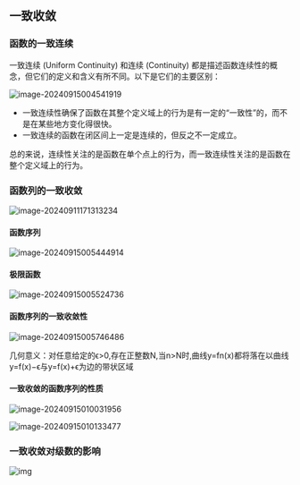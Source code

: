 ## 一致收敛

### 函数的一致连续

一致连续 (Uniform Continuity) 和连续 (Continuity) 都是描述函数连续性的概念，但它们的定义和含义有所不同。以下是它们的主要区别：

![image-20240915004541919](C:/Users/19409/Desktop/MD/Image/image-20240915004541919.png)

- 一致连续性确保了函数在其整个定义域上的行为是有一定的“一致性”的，而不是在某些地方变化得很快。
- 一致连续的函数在闭区间上一定是连续的，但反之不一定成立。

总的来说，连续性关注的是函数在单个点上的行为，而一致连续性关注的是函数在整个定义域上的行为。

### 函数列的一致收敛

![image-20240911171313234](C:/Users/19409/Desktop/MD/Image/image-20240911171313234.png)

#### 函数序列

![image-20240915005444914](C:/Users/19409/Desktop/MD/Image/image-20240915005444914.png)

#### 极限函数

![image-20240915005524736](C:/Users/19409/Desktop/MD/Image/image-20240915005524736.png)

#### 函数序列的一致收敛性

![image-20240915005746486](C:/Users/19409/Desktop/MD/Image/image-20240915005746486.png)

几何意义：对任意给定的ϵ>0,存在正整数N,当n>N时,曲线y=fn(x)都将落在以曲线y=f(x)−ϵ与y=f(x)+ϵ为边的带状区域

#### 一致收敛的函数序列的性质

![image-20240915010031956](C:/Users/19409/Desktop/MD/Image/image-20240915010031956.png)

![image-20240915010133477](C:/Users/19409/Desktop/MD/Image/image-20240915010133477.png)

### 一致收敛对级数的影响

![img](C:/Users/19409/Desktop/MD/Image/watermark,type_ZmFuZ3poZW5naGVpdGk,shadow_10,text_aHR0cHM6Ly9ibG9nLmNzZG4ubmV0L2xpbmJpYW4xMTY4,size_16,color_FFFFFF,t_70)